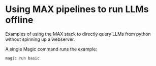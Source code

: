 # Using MAX pipelines to run LLMs offline

Examples of using the MAX stack to directly query LLMs from python
without spinning up a webserver.

A single Magic command runs the example:

```sh
magic run basic
```
